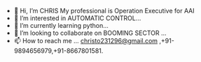 - 👋 Hi, I’m CHRIS My professional is Operation Executive for AAI
- 👀 I’m interested in AUTOMATIC CONTROL...
- 🌱 I’m currently learning python...
- 💞️ I’m looking to collaborate on BOOMING SECTOR ...
- 📫 How to reach me ... christo231296@gmail.com ,+91-9894656979,+91-8667801581.

<!---
bounce123/bounce123 is a ✨ special ✨ repository because its `README.md` (this file) appears on your GitHub profile.
You can click the Preview link to take a look at your changes.
--->
